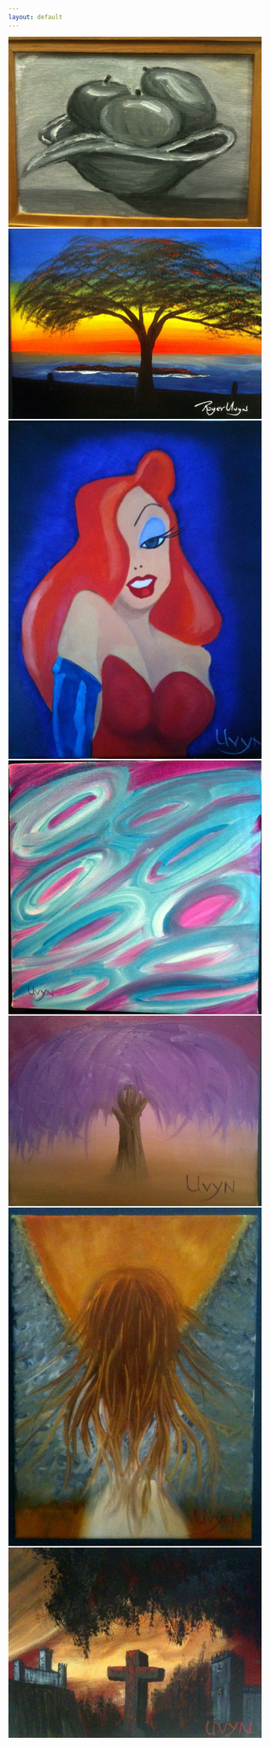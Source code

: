 ```yaml
---
layout: default
---
```

<div class="hero-unit">
<img src="../assets/mypics/fruitbasket.jpg" class="img-rounded">
<img src="../assets/mypics/treesunset.jpg" class="img-rounded">
<img src="../assets/mypics/jesrabbit.jpg" class="img-rounded">
<img src="../assets/mypics/swirl.jpg" class="img-rounded">
<img src="../assets/mypics/treeweep.jpg" class="img-rounded">
<img src="../assets/mypics/angel.jpg" class="img-rounded">
<img src="../assets/mypics/fright.jpg" class="img-rounded">
</div>	